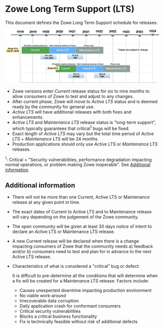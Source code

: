 # Zowe Long Term Support (LTS)

This document defines the Zowe Long Term Support schedule for releases.

<img src="../images/lts.png" width="900" alt="LTS Schedule"/>

* Zowe versions enter _Current_ release status for six to nine months to allow consumers of Zowe to test and adjust to any changes.  
* After current phase, Zowe will move to _Active LTS_ status and is deemed ready by the community for general use. 
* _Active LTS_ will have additional releases with both fixes and enhancements.
* _Active LTS_ and _Maintenance LTS_ release status is "long-term support", which typically guarantees that critical<sup>1</sup> bugs will be fixed. 
* Exact length of _Active LTS_ may vary but the total time period of _Active LTS_ + _Maintenance LTS_ will be 24 months. 
* Production applications should only use _Active LTS_ or _Maintenance LTS_ releases.

<sup>1</sup>: Critical = "Security vulnerabilities, performance degradation impacting normal operations, or problem making Zowe inoperable".  See [Additional information](#additional-information).

## Additional information

* There will not be more than one Current, Active LTS or Maintenance release at any given point in time.
* The exact dates of Current to Active LTS and to Maintenance release will vary depending on the judgement of the Zowe community. 
* The open community will be given at least 30 days notice of intent to declare an Active LTS or Maintenance LTS release.  
* A new Current release will be declared when there is a change impacting consumers of Zowe that the community needs a) feedback and/or b) consumers need to test and plan for in advance to the next Active LTS release.
* Characteristics of what is considered a "critical" bug or defect:  
    
    It is difficult to pre-determine all the conditions that will determine when a fix will be created for a Maintenance LTS release. Factors include:   
    * Causes unexpected downtime impacting production environment  
    * No viable work-around  
    * Irrecoverable data corruption 
    * Daily application crash for conformant consumers  
    * Critical security vulnerabilities 
    * Blocks a critical business functionality
    * Fix is technically feasible without risk of additional defects 



